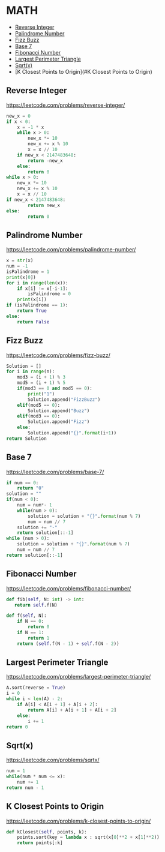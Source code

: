 # MATH

+ [Reverse Integer](#reverse-integer)
+ [Palindrome Number](#palindrome-number)
+ [Fizz Buzz](#fizz-buzz)
+ [Base 7](#base-7)
+ [Fibonacci Number](#fibonacci-number)
+ [Largest Perimeter Triangle](#largest-perimeter-triangle)
+ [Sqrt(x)](#sqrtx)
+ [K Closest Points to Origin](#K Closest Points to Origin)
<!---->
## Reverse Integer

https://leetcode.com/problems/reverse-integer/

```python
new_x = 0
if x < 0:
    x = -1 * x
    while x > 0:
        new_x *= 10
        new_x += x % 10
        x = x // 10
    if new_x < 2147483648:
        return -new_x
    else:
        return 0
while x > 0:
    new_x *= 10
    new_x += x % 10
    x = x // 10
if new_x < 2147483648:
        return new_x
else:
        return 0

```

## Palindrome Number

https://leetcode.com/problems/palindrome-number/

```python
x = str(x)
num = -1
isPalindrome = 1
print(x[0])
for i in range(len(x)):
    if x[i] != x[-i-1]:
        isPalindrome = 0
    print(x[i])
if (isPalindrome == 1):
    return True
else:
    return False

```

## Fizz Buzz

https://leetcode.com/problems/fizz-buzz/

```python
Solution = []
for i in range(n):
    mod3 = (i + 1) % 3
    mod5 = (i + 1) % 5
    if(mod3 == 0 and mod5 == 0):
        print("1")
        Solution.append("FizzBuzz")
    elif(mod5 == 0):
        Solution.append("Buzz")
    elif(mod3 == 0):
        Solution.append("Fizz")
    else:
        Solution.append("{}".format(i+1))
return Solution

```

## Base 7

https://leetcode.com/problems/base-7/

```python
if num == 0:
    return "0"
solution = ""
if(num < 0):
    num = num*- 1
    while(num > 0):
        solution = solution + "{}".format(num % 7)
        num = num // 7
    solution += "-"
    return solution[::-1]
while (num > 0):
    solution = solution + "{}".format(num % 7)
    num = num // 7
return solution[::-1]

```

## Fibonacci Number

https://leetcode.com/problems/fibonacci-number/

```python
def fib(self, N: int) -> int:
   return self.f(N)

def f(self, N):
    if N == 0:
        return 0
    if N == 1:
        return 1
    return (self.f(N - 1) + self.f(N - 2))

```

## Largest Perimeter Triangle

https://leetcode.com/problems/largest-perimeter-triangle/

```python
A.sort(reverse = True)
i = 0
while i < len(A) - 2:
    if A[i] < A[i + 1] + A[i + 2]:
        return A[i] + A[i + 1] + A[i + 2]
    else:
        i += 1
return 0

```

## Sqrt(x)

https://leetcode.com/problems/sqrtx/

```python
num = 1
while(num * num <= x):
    num += 1
return num - 1

```

## K Closest Points to Origin

https://leetcode.com/problems/k-closest-points-to-origin/

```python
def kClosest(self, points, k):
    points.sort(key = lambda x : sqrt(x[0]**2 + x[1]**2))
    return points[:k]

```
